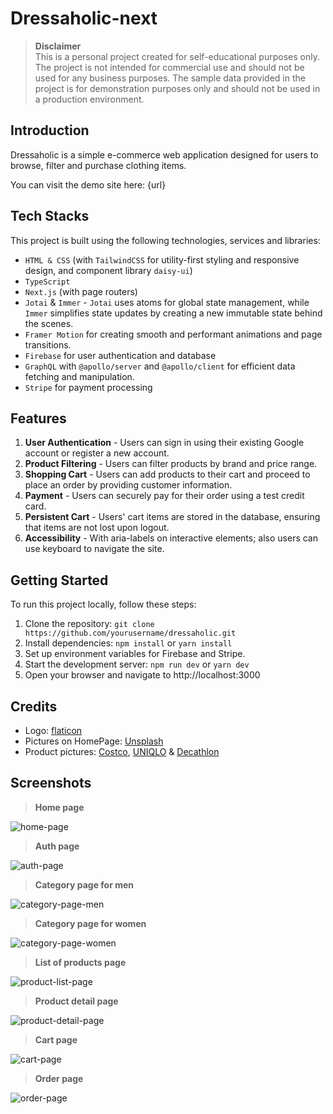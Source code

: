 # **Dressaholic-next**
> **Disclaimer**  
This is a personal project created for self-educational purposes only. The project is not intended for commercial use and should not be used for any business purposes. The sample data provided in the project is for demonstration purposes only and should not be used in a production environment.

## **Introduction**
Dressaholic is a simple e-commerce web application designed for users to browse, filter and purchase clothing items.

You can visit the demo site here: {url}

## **Tech Stacks**
This project is built using the following technologies, services and libraries:
- `HTML & CSS` (with `TailwindCSS` for utility-first styling and responsive design, and component library `daisy-ui`)
- `TypeScript`
- `Next.js` (with page routers)
- `Jotai` & `Immer` - `Jotai` uses atoms for global state management, while `Immer` simplifies state updates by creating a new immutable state behind the scenes.
- `Framer Motion` for creating smooth and performant animations and page transitions.
- `Firebase` for user authentication and database
- `GraphQL` with `@apollo/server` and `@apollo/client` for efficient data fetching and manipulation.
- `Stripe` for payment processing

## **Features**
1. **User Authentication** - Users can sign in using their existing Google account or register a new account.
2. **Product Filtering** - Users can filter products by brand and price range.
3. **Shopping Cart** - Users can add products to their cart and proceed to place an order by providing customer information.
4. **Payment** - Users can securely pay for their order using a test credit card.
5. **Persistent Cart** - Users' cart items are stored in the database, ensuring that items are not lost upon logout.
6. **Accessibility** - With aria-labels on interactive elements; also users can use keyboard to navigate the site.

## **Getting Started**
To run this project locally, follow these steps:
1. Clone the repository: `git clone https://github.com/yourusername/dressaholic.git`
2. Install dependencies: `npm install` or `yarn install`
3. Set up environment variables for Firebase and Stripe.
4. Start the development server: `npm run dev` or `yarn dev`
5. Open your browser and navigate to http://localhost:3000

## **Credits**
- Logo: [flaticon](https://www.flaticon.com/free-icons/letter-d)
- Pictures on HomePage: [Unsplash](https://unsplash.com/)
- Product pictures: [Costco](https://www.costco.com/), [UNIQLO](https://www.uniqlo.com/) & [Decathlon](https://www.decathlon.com/)

## **Screenshots**

> **Home page**

![home-page](others/misc/home-page.png)

> **Auth page**

![auth-page](others/misc/auth-page.png)

> **Category page for men**

![category-page-men](others/misc/category-page-men.png)

> **Category page for women**

![category-page-women](others/misc//category-page-women.png)

> **List of products page**

![product-list-page](others/misc/product-lists-page.png)

> **Product detail page**

![product-detail-page](others/misc/product-detail-page.png)

> **Cart page**

![cart-page](others/misc/cart-page.png)

> **Order page**

![order-page](others/misc/order-page.png)
